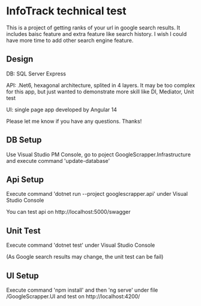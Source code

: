 
# InfoTrack technical test

This is a project of getting ranks of your url in google search results. It includes baisc feature and extra feature like search history. I wish I could have more time to add other search engine feature.

## Design

DB: SQL Server Express

API: .Net6, hexagonal architecture, splited in 4 layers. It may be too complex for this app, but just wanted to demonstrate more skill like DI, Mediator, Unit test

UI: single page app developed by Angular 14

Please let me know if you have any questions. Thanks!

## DB Setup

Use Visual Studio PM Console, go to poject GoogleScrapper.Infrastructure and execute command 'update-database'

## Api Setup

Execute command 'dotnet run --project googlescrapper.api' under Visual Studio Console 

You can test api on http://localhost:5000/swagger

## Unit Test

Execute command 'dotnet test' under Visual Studio Console

(As Google search results may change, the unit test can be fail)

## UI Setup

Execute command 'npm install' and then 'ng serve' under file /GoogleScrapper.UI and test on http://localhost:4200/


